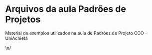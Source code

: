 # Arquivos da aula Padrões de Projetos

Material de exemplos utilizados na aula de Padrões de Projeto CCO - UniAchieta

\o/
